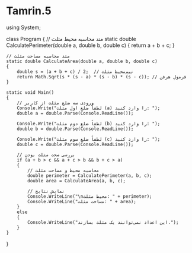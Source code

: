 # Tamrin.5
using System;

class Program
{
    // متد محاسبه محیط مثلث
    static double CalculatePerimeter(double a, double b, double c)
    {
        return a + b + c;
    }

    // متد محاسبه مساحت مثلث
    static double CalculateArea(double a, double b, double c)
    {
        double s = (a + b + c) / 2;  // نیم‌محیط مثلث
        return Math.Sqrt(s * (s - a) * (s - b) * (s - c)); // فرمول هرفن
    }

    static void Main()
    {
        // ورودی سه ضلع مثلث از کاربر
        Console.Write("لطفاً ضلع اول مثلث (a) را وارد کنید: ");
        double a = double.Parse(Console.ReadLine());
        
        Console.Write("لطفاً ضلع دوم مثلث (b) را وارد کنید: ");
        double b = double.Parse(Console.ReadLine());
        
        Console.Write("لطفاً ضلع سوم مثلث (c) را وارد کنید: ");
        double c = double.Parse(Console.ReadLine());

        // بررسی صحت مثلث بودن
        if (a + b > c && a + c > b && b + c > a)
        {
            // محاسبه محیط و مساحت مثلث
            double perimeter = CalculatePerimeter(a, b, c);
            double area = CalculateArea(a, b, c);

            // نمایش نتایج
            Console.WriteLine("\nمحیط مثلث: " + perimeter);
            Console.WriteLine("مساحت مثلث: " + area);
        }
        else
        {
            Console.WriteLine("این اعداد نمی‌توانند یک مثلث بسازند.");
        }
    }
}
